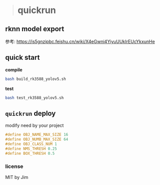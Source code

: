 > # quickrun

## rknn model export

参考: https://is5gnzipbc.feishu.cn/wiki/X4eGwni4YiyuUUkIrEUcYkxunHe

## quick start

**compile**

```bash
bash build_rk3588_yolov5.sh
```

**test**

```bash
bash test_rk3588_yolov5.sh
```

## `quickrun` deploy 

modify need by your project

```cpp
#define OBJ_NAME_MAX_SIZE 16  
#define OBJ_NUMB_MAX_SIZE 64  
#define OBJ_CLASS_NUM 1      
#define NMS_THRESH 0.25       
#define BOX_THRESH 0.5 
```

### license  
MIT by Jim
